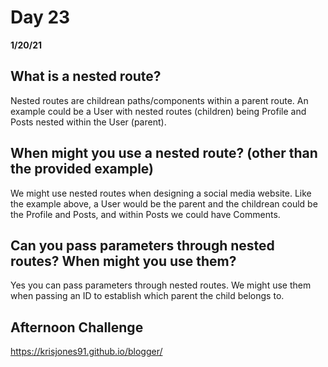 # Day 23
__1/20/21__

## What is a nested route?
Nested routes are childrean paths/components within a parent route. An example could be a User with nested routes (children) being Profile and Posts nested within the User (parent).
## When might you use a nested route? (other than the provided example)
We might use nested routes when designing a social media website. Like the example above, a User would be the parent and the childrean could be the Profile and Posts, and within Posts we could have Comments.
## Can you pass parameters through nested routes? When might you use them?
Yes you can pass parameters through nested routes. We might use them when passing an ID to establish which parent the child belongs to.

## Afternoon Challenge
https://krisjones91.github.io/blogger/